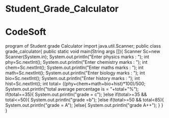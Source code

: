 # Student_Grade_Calculator
# CodeSoft
program of Student grade Calculator 
import java.util.Scanner;
public class grade_calculator{
    public static void main(String args []){
        Scanner Sc=new Scanner(System.in);
        System.out.println("Enter physics marks : ");
        int phy=Sc.nextInt();
        System.out.println("Enter chemistry marks : ");
        int chem=Sc.nextInt();
        System.out.println("Enter maths marks : ");
        int math=Sc.nextInt();
        System.out.println("Enter biology marks : ");
        int bio=Sc.nextInt();
        System.out.println("Enter history marks : ");
        int hist=Sc.nextInt();
        int total= ((phy+chem+math+bio+hist)*100)/500;
        System.out.println("total average percentage is = "+total+"%");
        if(total==35){
            System.out.println("grade = c");
        }else if(total>=35 && total<=50){
            System.out.println("grade =b");
        }else if(total>=50 && total<85){
            System.out.println("grade = A");
        }else{
            System.out.println("grade A++");
        }
    }
}
